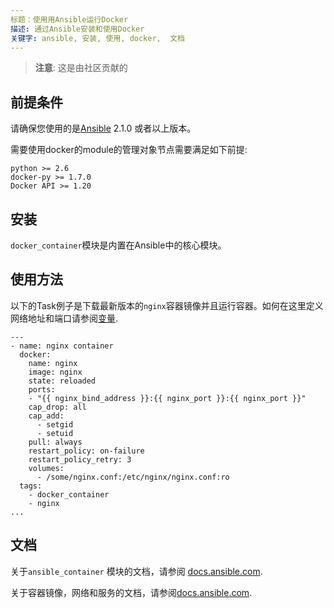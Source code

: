 ```yaml
---
标题：使用用Ansible运行Docker
描述: 通过Ansible安装和使用Docker
关键字: ansible, 安装, 使用, docker,  文档
---
```


> **注意**:
> 这是由社区贡献的

## 前提条件

请确保您使用的是[Ansible](https://www.ansible.com/) 2.1.0 或者以上版本。


需要使用docker的module的管理对象节点需要满足如下前提:

```
python >= 2.6
docker-py >= 1.7.0
Docker API >= 1.20
```

## 安装

`docker_container`模块是内置在Ansible中的核心模块。

## 使用方法

以下的Task例子是下载最新版本的`nginx`容器镜像并且运行容器。如何在这里定义网络地址和端口请参阅[变量](https://docs.ansible.com/ansible/playbooks_variables.html).

```
---
- name: nginx container
  docker:
    name: nginx
    image: nginx
    state: reloaded
    ports:
    - "{{ nginx_bind_address }}:{{ nginx_port }}:{{ nginx_port }}"
    cap_drop: all
    cap_add:
      - setgid
      - setuid
    pull: always
    restart_policy: on-failure
    restart_policy_retry: 3
    volumes:
      - /some/nginx.conf:/etc/nginx/nginx.conf:ro
  tags:
    - docker_container
    - nginx
...
```

## 文档

关于`ansible_container` 模块的文档，请参阅
[docs.ansible.com](https://docs.ansible.com/ansible/docker_container_module.html).

关于容器镜像，网络和服务的文档，请参阅[docs.ansible.com](https://docs.ansible.com/ansible/list_of_cloud_modules.html#docker).
